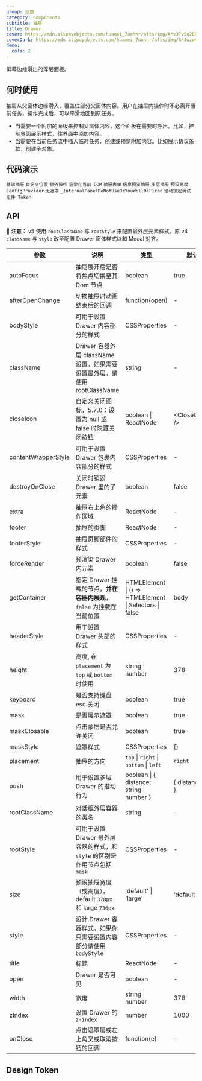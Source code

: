 ```yaml
---
group: 反馈
category: Components
subtitle: 抽屉
title: Drawer
cover: https://mdn.alipayobjects.com/huamei_7uahnr/afts/img/A*v3TvSq2E0HAAAAAAAAAAAAAADrJ8AQ/original
coverDark: https://mdn.alipayobjects.com/huamei_7uahnr/afts/img/A*4wzwRIBLuqEAAAAAAAAAAAAADrJ8AQ/original
demo:
  cols: 2
---
```


屏幕边缘滑出的浮层面板。

## 何时使用

抽屉从父窗体边缘滑入，覆盖住部分父窗体内容。用户在抽屉内操作时不必离开当前任务，操作完成后，可以平滑地回到原任务。

- 当需要一个附加的面板来控制父窗体内容，这个面板在需要时呼出。比如，控制界面展示样式，往界面中添加内容。
- 当需要在当前任务流中插入临时任务，创建或预览附加内容。比如展示协议条款，创建子对象。

## 代码演示

<!-- prettier-ignore -->
<code src="./demo/basic-right.tsx">基础抽屉</code>
<code src="./demo/placement.tsx">自定义位置</code>
<code src="./demo/extra.tsx">额外操作</code>
<code src="./demo/render-in-current.tsx">渲染在当前 DOM</code>
<code src="./demo/form-in-drawer.tsx">抽屉表单</code>
<code src="./demo/user-profile.tsx">信息预览抽屉</code>
<code src="./demo/multi-level-drawer.tsx">多层抽屉</code>
<code src="./demo/size.tsx">预设宽度</code>
<code src="./demo/config-provider.tsx" debug>ConfigProvider</code>
<code src="./demo/no-mask.tsx" debug>无遮罩</code>
<code src="./demo/render-panel.tsx" debug>_InternalPanelDoNotUseOrYouWillBeFired</code>
<code src="./demo/scroll-debug.tsx" debug>滚动锁定调试</code>
<code src="./demo/component-token.tsx" debug>组件 Token</code>

## API

**🚨 注意：** v5 使用 `rootClassName` 与 `rootStyle` 来配置最外层元素样式。原 v4 `className` 与 `style` 改至配置 Drawer 窗体样式以和 Modal 对齐。

| 参数 | 说明 | 类型 | 默认值 | 版本 |
| --- | --- | --- | --- | --- |
| autoFocus | 抽屉展开后是否将焦点切换至其 Dom 节点 | boolean | true | 4.17.0 |
| afterOpenChange | 切换抽屉时动画结束后的回调 | function(open) | - |  |
| bodyStyle | 可用于设置 Drawer 内容部分的样式 | CSSProperties | - |  |
| className | Drawer 容器外层 className 设置，如果需要设置最外层，请使用 rootClassName | string | - |  |
| closeIcon | 自定义关闭图标，5.7.0：设置为 null 或 false 时隐藏关闭按钮 | boolean \| ReactNode | &lt;CloseOutlined /> |  |
| contentWrapperStyle | 可用于设置 Drawer 包裹内容部分的样式 | CSSProperties | - |  |
| destroyOnClose | 关闭时销毁 Drawer 里的子元素 | boolean | false |  |
| extra | 抽屉右上角的操作区域 | ReactNode | - | 4.17.0 |
| footer | 抽屉的页脚 | ReactNode | - |  |
| footerStyle | 抽屉页脚部件的样式 | CSSProperties | - |  |
| forceRender | 预渲染 Drawer 内元素 | boolean | false |  |
| getContainer | 指定 Drawer 挂载的节点，**并在容器内展现**，`false` 为挂载在当前位置 | HTMLElement \| () => HTMLElement \| Selectors \| false | body |  |
| headerStyle | 用于设置 Drawer 头部的样式 | CSSProperties | - |  |
| height | 高度, 在 `placement` 为 `top` 或 `bottom` 时使用 | string \| number | 378 |  |
| keyboard | 是否支持键盘 esc 关闭 | boolean | true |  |
| mask | 是否展示遮罩 | boolean | true |  |
| maskClosable | 点击蒙层是否允许关闭 | boolean | true |  |
| maskStyle | 遮罩样式 | CSSProperties | {} |  |
| placement | 抽屉的方向 | `top` \| `right` \| `bottom` \| `left` | `right` |  |
| push | 用于设置多层 Drawer 的推动行为 | boolean \| { distance: string \| number } | { distance: 180 } | 4.5.0+ |
| rootClassName | 对话框外层容器的类名 | string | - |  |
| rootStyle | 可用于设置 Drawer 最外层容器的样式，和 `style` 的区别是作用节点包括 `mask` | CSSProperties | - |  |
| size | 预设抽屉宽度（或高度），default `378px` 和 large `736px` | 'default' \| 'large' | 'default' | 4.17.0 |
| style | 设计 Drawer 容器样式，如果你只需要设置内容部分请使用 `bodyStyle` | CSSProperties | - |  |
| title | 标题 | ReactNode | - |  |
| open | Drawer 是否可见 | boolean | - |
| width | 宽度 | string \| number | 378 |  |
| zIndex | 设置 Drawer 的 `z-index` | number | 1000 |  |
| onClose | 点击遮罩层或左上角叉或取消按钮的回调 | function(e) | - |  |

## Design Token

<ComponentTokenTable component="Drawer"></ComponentTokenTable>
